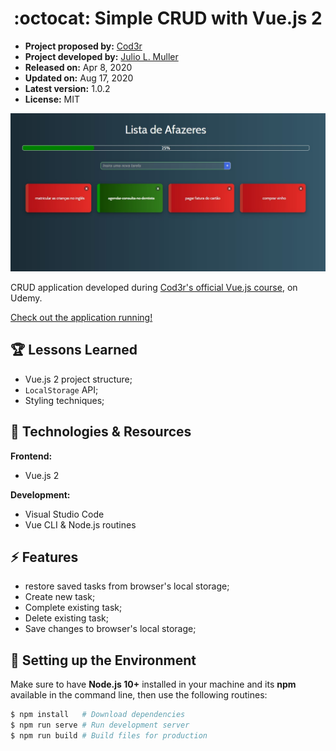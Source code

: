 <h1 align="center">
  :octocat: Simple CRUD with Vue.js 2
</h1>

- **Project proposed by:** [Cod3r](https://www.cod3r.com.br/)
- **Project developed by:** [Julio L. Muller](https://github.com/juliolmuller)
- **Released on:** Apr 8, 2020
- **Updated on:** Aug 17, 2020
- **Latest version:** 1.0.2
- **License:** MIT

![Application snapshot](./app-overview.jpg)

CRUD application developed during [Cod3r's official Vue.js course](https://www.udemy.com/course/vue-js-completo/), on Udemy.

[Check out the application running!](https://juliolmuller.github.io/crud-vuejs/)

## :trophy: Lessons Learned

- Vue.js 2 project structure;
- `LocalStorage` API;
- Styling techniques;

## :hammer: Technologies & Resources

**Frontend:**
- Vue.js 2

**Development:**
- Visual Studio Code
- Vue CLI & Node.js routines

## :zap: Features

- restore saved tasks from browser's local storage;
- Create new task;
- Complete existing task;
- Delete existing task;
- Save changes to browser's local storage;

## :bell: Setting up the Environment

Make sure to have **Node.js 10+** installed in your machine and its **npm** available in the command line, then use the following routines:

```bash
$ npm install   # Download dependencies
$ npm run serve # Run development server
$ npm run build # Build files for production
```
